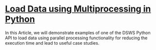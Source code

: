 # [Load Data using Multiprocessing in Python](https://developers.refinitiv.com/en/article-catalog/article/load-data-using-multiprocessing-in-python)

In this Article, we will demonstrate examples of one of the DSWS Python API to load data using parallel processing functionality for reducing the execution time and lead to useful case studies.
